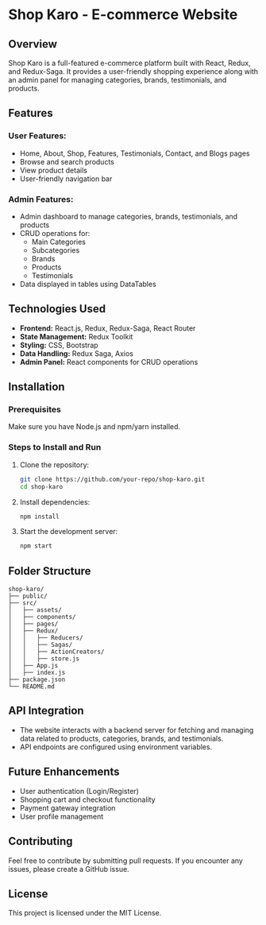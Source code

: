 # Shop Karo - E-commerce Website

## Overview
Shop Karo is a full-featured e-commerce platform built with React, Redux, and Redux-Saga. It provides a user-friendly shopping experience along with an admin panel for managing categories, brands, testimonials, and products.

## Features
### User Features:
- Home, About, Shop, Features, Testimonials, Contact, and Blogs pages
- Browse and search products
- View product details
- User-friendly navigation bar

### Admin Features:
- Admin dashboard to manage categories, brands, testimonials, and products
- CRUD operations for:
  - Main Categories
  - Subcategories
  - Brands
  - Products
  - Testimonials
- Data displayed in tables using DataTables

## Technologies Used
- **Frontend:** React.js, Redux, Redux-Saga, React Router
- **State Management:** Redux Toolkit
- **Styling:** CSS, Bootstrap
- **Data Handling:** Redux Saga, Axios
- **Admin Panel:** React components for CRUD operations

## Installation
### Prerequisites
Make sure you have Node.js and npm/yarn installed.

### Steps to Install and Run
1. Clone the repository:
   ```sh
   git clone https://github.com/your-repo/shop-karo.git
   cd shop-karo
   ```
2. Install dependencies:
   ```sh
   npm install
   ```
3. Start the development server:
   ```sh
   npm start
   ```

## Folder Structure
```
shop-karo/
├── public/
├── src/
│   ├── assets/
│   ├── components/
│   ├── pages/
│   ├── Redux/
│   │   ├── Reducers/
│   │   ├── Sagas/
│   │   ├── ActionCreators/
│   │   ├── store.js
│   ├── App.js
│   ├── index.js
├── package.json
└── README.md
```

## API Integration
- The website interacts with a backend server for fetching and managing data related to products, categories, brands, and testimonials.
- API endpoints are configured using environment variables.

## Future Enhancements
- User authentication (Login/Register)
- Shopping cart and checkout functionality
- Payment gateway integration
- User profile management

## Contributing
Feel free to contribute by submitting pull requests. If you encounter any issues, please create a GitHub issue.

## License
This project is licensed under the MIT License.


